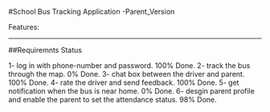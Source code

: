 #School Bus Tracking Application -Parent_Version

Features: 
----------------------------------------------------------- ----------
##Requiremnts						      Status 

1- log in with phone-number and password.		     100% Done.
2- track the bus through the map.			     0%  Done.
3- chat box between the driver and parent.	             100%  Done.
4- rate the driver and send feedback.			     100% Done.
5- get notification when the bus is near home.		     0%  Done.
6- desgin parent profile and enable the parent to set the
   attendance status.					     98% Done.

